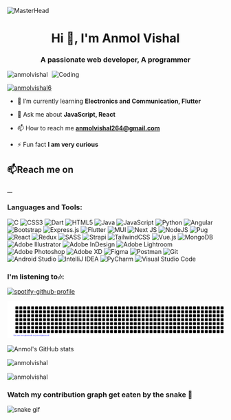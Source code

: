 ![MasterHead](https://chkskills.com/wp-content/uploads/2020/04/PNC-Animated-Banners.gif)
<h1 align="center">Hi 👋, I'm Anmol Vishal</h1>
<h3 align="center">A passionate web developer, A programmer</h3>
<img align="right" alt="Coding" width="400" src="https://globaleducation.s3.ap-south-1.amazonaws.com/globaledu/gif/front-end-development.gif">
<p align="left"> <img src="https://komarev.com/ghpvc/?username=anmolvishal&label=Profile%20views&color=0e75b6&style=flat" alt="anmolvishal" /> </p>

<p align="left"> <a href="https://twitter.com/anmolvishal6" target="blank"><img src="https://img.shields.io/twitter/follow/anmolvishal6?logo=twitter&style=for-the-badge" alt="anmolvishal6" /></a> </p>

- 🌱 I’m currently learning **Electronics and Communication, Flutter**

- 💬 Ask me about **JavaScript, React**

- 📫 How to reach me **anmolvishal264@gmail.com**

- ⚡ Fun fact **I am very curious**

<h2 align="left">
  <g-emoji
    class="g-emoji"
    alias="mailbox"
    fallback-src="https://github.githubassets.com/images/icons/emoji/unicode/1f4eb.png"
    >📫</g-emoji
  >Reach me on
</h2>
<p >
  <a href="https://www.linkedin.com/in/anmol-vishal/" target="_blank">
    <img
      src="https://img.shields.io/badge/linkedin-%230077B5.svg?style=for-the-badge&logo=linkedin&logoColor=white"
      alt=""
    />
  </a>
  <a href="https://twitter.com/anmolvishal6" rel="notfollow" target="_blank">
    <img
      src="https://img.shields.io/badge/Twitter-%231DA1F2.svg?style=for-the-badge&logo=Twitter&logoColor=white"
      alt=""
    />
  </a>
  <a
    href="mailto:anmolvishal264@gmail.com?subject=Hello%20Anmol,%20From%20Github"
    rel="notfollow"
    target="_blank"
  >
    <img
      src="https://img.shields.io/badge/Gmail-D14836?style=for-the-badge&logo=gmail&logoColor=white"
      alt=""
    />
  </a>
  <a href="https://codepen.io/anmolvishal" rel="notfollow" target="_blank">
  <img
    src="https://img.shields.io/badge/Codepen-000000?style=for-the-badge&logo=codepen&logoColor=white"
    alt=""
  />
</a>
</p>




<h3 align="left">Languages and Tools:</h3>

![C](https://img.shields.io/badge/c-%2300599C.svg?style=for-the-badge&logo=c&logoColor=white)
![CSS3](https://img.shields.io/badge/css3-%231572B6.svg?style=for-the-badge&logo=css3&logoColor=white)
![Dart](https://img.shields.io/badge/dart-%230175C2.svg?style=for-the-badge&logo=dart&logoColor=white)
![HTML5](https://img.shields.io/badge/html5-%23E34F26.svg?style=for-the-badge&logo=html5&logoColor=white)
![Java](https://img.shields.io/badge/java-%23ED8B00.svg?style=for-the-badge&logo=java&logoColor=white)
![JavaScript](https://img.shields.io/badge/javascript-%23323330.svg?style=for-the-badge&logo=javascript&logoColor=%23F7DF1E)
![Python](https://img.shields.io/badge/python-3670A0?style=for-the-badge&logo=python&logoColor=ffdd54)
![Angular](https://img.shields.io/badge/angular-%23DD0031.svg?style=for-the-badge&logo=angular&logoColor=white)
![Bootstrap](https://img.shields.io/badge/bootstrap-%23563D7C.svg?style=for-the-badge&logo=bootstrap&logoColor=white)
![Express.js](https://img.shields.io/badge/express.js-%23404d59.svg?style=for-the-badge&logo=express&logoColor=%2361DAFB)
![Flutter](https://img.shields.io/badge/Flutter-%2302569B.svg?style=for-the-badge&logo=Flutter&logoColor=white)
![MUI](https://img.shields.io/badge/MUI-%230081CB.svg?style=for-the-badge&logo=mui&logoColor=white)
![Next JS](https://img.shields.io/badge/Next-black?style=for-the-badge&logo=next.js&logoColor=white)
![NodeJS](https://img.shields.io/badge/node.js-6DA55F?style=for-the-badge&logo=node.js&logoColor=white)
![Pug](https://img.shields.io/badge/Pug-FFF?style=for-the-badge&logo=pug&logoColor=A86454)
![React](https://img.shields.io/badge/react-%2320232a.svg?style=for-the-badge&logo=react&logoColor=%2361DAFB)
![Redux](https://img.shields.io/badge/redux-%23593d88.svg?style=for-the-badge&logo=redux&logoColor=white)
![SASS](https://img.shields.io/badge/SASS-hotpink.svg?style=for-the-badge&logo=SASS&logoColor=white)
![Strapi](https://img.shields.io/badge/strapi-%232E7EEA.svg?style=for-the-badge&logo=strapi&logoColor=white)
![TailwindCSS](https://img.shields.io/badge/tailwindcss-%2338B2AC.svg?style=for-the-badge&logo=tailwind-css&logoColor=white)
![Vue.js](https://img.shields.io/badge/vuejs-%2335495e.svg?style=for-the-badge&logo=vuedotjs&logoColor=%234FC08D)
![MongoDB](https://img.shields.io/badge/MongoDB-%234ea94b.svg?style=for-the-badge&logo=mongodb&logoColor=white)
![Adobe Illustrator](https://img.shields.io/badge/adobe%20illustrator-%23FF9A00.svg?style=for-the-badge&logo=adobe%20illustrator&logoColor=white)
![Adobe InDesign](https://img.shields.io/badge/Adobe%20InDesign-49021F?style=for-the-badge&logo=adobeindesign&logoColor=white)
![Adobe Lightroom](https://img.shields.io/badge/Adobe%20Lightroom-31A8FF.svg?style=for-the-badge&logo=Adobe%20Lightroom&logoColor=white)
![Adobe Photoshop](https://img.shields.io/badge/adobe%20photoshop-%2331A8FF.svg?style=for-the-badge&logo=adobe%20photoshop&logoColor=white)
![Adobe XD](https://img.shields.io/badge/Adobe%20XD-470137?style=for-the-badge&logo=Adobe%20XD&logoColor=#FF61F6)
![Figma](https://img.shields.io/badge/figma-%23F24E1E.svg?style=for-the-badge&logo=figma&logoColor=white)
![Postman](https://img.shields.io/badge/Postman-FF6C37?style=for-the-badge&logo=postman&logoColor=white)
![Git](https://img.shields.io/badge/git-%23F05033.svg?style=for-the-badge&logo=git&logoColor=white)
![Android Studio](https://img.shields.io/badge/Android%20Studio-3DDC84.svg?style=for-the-badge&logo=android-studio&logoColor=white)
![IntelliJ IDEA](https://img.shields.io/badge/IntelliJIDEA-000000.svg?style=for-the-badge&logo=intellij-idea&logoColor=white)
![PyCharm](https://img.shields.io/badge/pycharm-143?style=for-the-badge&logo=pycharm&logoColor=black&color=black&labelColor=green)
![Visual Studio Code](https://img.shields.io/badge/Visual%20Studio%20Code-0078d7.svg?style=for-the-badge&logo=visual-studio-code&logoColor=white)

### I'm listening to🎶:
[![spotify-github-profile](https://spotify-github-profile.vercel.app/api/view?uid=e12eh68r4itb0lxe74gb9x844&cover_image=true&theme=novatorem&bar_color=53b14f&bar_color_cover=false)](https://github.com/kittinan/spotify-github-profile)

![gitartwork](gitartwork.svg)

![Anmol's GitHub stats](https://github-readme-stats.vercel.app/api?username=anmolvishal&show_icons=true&theme=cobalt)

<p><img align="center" width="500" src="https://github-readme-stats.vercel.app/api/top-langs?username=anmolvishal&show_icons=true&locale=en&layout=compact&theme=radical" alt="anmolvishal" /></p>

<p><img align="center" width="500" src="https://github-readme-streak-stats.herokuapp.com/?user=anmolvishal&theme=gruvbox" alt="anmolvishal" /></p>

### Watch my contribution graph get eaten by the snake 🐍
![snake gif](https://github.com/anmolvishal/anmolvishal/blob/output/github-contribution-grid-snake.gif)
